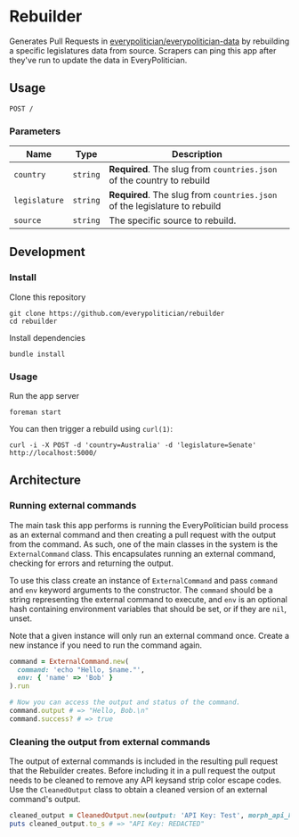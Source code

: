 # Rebuilder

Generates Pull Requests in [everypolitician/everypolitician-data](https://github.com/everypolitician/everypolitician-data) by rebuilding a specific legislatures data from source. Scrapers can ping this app after they've run to update the data in EveryPolitician.

## Usage

    POST /

### Parameters

Name | Type | Description
-----|------|--------------
`country`|`string` | **Required**. The slug from `countries.json` of the country to rebuild
`legislature`|`string` | **Required**. The slug from `countries.json` of the legislature to rebuild
`source`|`string` | The specific source to rebuild.

## Development

### Install

Clone this repository

    git clone https://github.com/everypolitician/rebuilder
    cd rebuilder

Install dependencies

    bundle install

### Usage

Run the app server

    foreman start

You can then trigger a rebuild using `curl(1)`:

    curl -i -X POST -d 'country=Australia' -d 'legislature=Senate' http://localhost:5000/

## Architecture

### Running external commands

The main task this app performs is running the EveryPolitician build process as an external command and then creating a pull request with the output from the command. As such, one of the main classes in the system is the `ExternalCommand` class. This encapsulates running an external command, checking for errors and returning the output.

To use this class create an instance of `ExternalCommand` and pass `command` and `env` keyword arguments to the constructor. The `command` should be a string representing the external command to execute, and `env` is an optional hash containing environment variables that should be set, or if they are `nil`, unset.

Note that a given instance will only run an external command once. Create a new instance if you need to run the command again.

```ruby
command = ExternalCommand.new(
  command: 'echo "Hello, $name."',
  env: { 'name' => 'Bob' }
).run

# Now you can access the output and status of the command.
command.output # => "Hello, Bob.\n"
command.success? # => true
```

### Cleaning the output from external commands

The output of external commands is included in the resulting pull request that the Rebuilder creates. Before including it in a pull request the output needs to be cleaned to remove any API keysand strip color escape codes. Use the `CleanedOutput` class to obtain a cleaned version of an external command's output.

```ruby
cleaned_output = CleanedOutput.new(output: 'API Key: Test', morph_api_key: 'Test')
puts cleaned_output.to_s # => "API Key: REDACTED"
```
